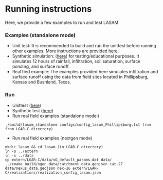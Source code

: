 # Running instructions
Here, we provide a few examples to run and test LASAM.

### Examples (standalone mode)
  - Unit test: It is recommended to build and run the unittest before running other examples. More instructions are provided [here](https://github.com/NOAA-OWP/LGAR-C/tree/ajk/doc_update/tests).
  - Synthetic simulation: ([here](https://github.com/NOAA-OWP/LGAR-C/tree/ajk/doc_update/tests)) for testing/educational purposes. It simulates 12 hours of rainfall, infiltration, soil saturation, surface ponding, and surface runoff.
 - Real fied example: The examples provided here simulates infiltration and surface runoff using the data from field sites located in Phillipsburg, Kansas and Bushland, Texas. 

### Run
 - Unittest ([here](https://github.com/NOAA-OWP/LGAR-C/tree/ajk/doc_update/tests))
 - Synthetic test ([here](https://github.com/NOAA-OWP/LGAR-C/tree/ajk/doc_update/tests))
 - Run real field examples (standalone model)
 ```
 ./build/lasam_standalone configs/config_lasam_Phillipsburg.txt (run from LGAR-C directory)
 ```
 - Run real field examples (nextgen mode)
 ```
 mkdir lasam && cd lasam (in LGAR-C directory)
 ln -s ../extern
 ln -s ../data
 cp extern/LGAR-C/data/vG_default_params.dat data/
 ../cmake_build/ngen data/catchment_data.geojson cat-27 data/nexus_data.geojson nex-26 extern/LGAR-C/realizations/realization_config_lasam.json
 ```
